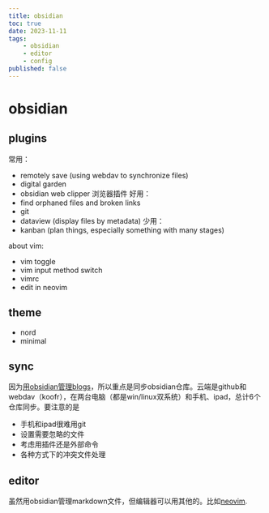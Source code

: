 ```yaml
---
title: obsidian
toc: true
date: 2023-11-11
tags:
    - obsidian
    - editor
    - config
published: false
---
```


# obsidian

## plugins
常用：
- remotely save (using webdav to synchronize files)
- digital garden
- obsidian web clipper 浏览器插件
好用：
- find orphaned files and broken links
- git
- dataview (display files by metadata)
少用：
- kanban (plan things, especially something with many stages)

about vim:
- vim toggle
- vim input method switch
- vimrc
- edit in neovim

## theme

- nord
- minimal

## sync

因为[用obsidian管理blogs](/wiki/code/blogs)，所以重点是同步obsidian仓库。云端是github和webdav（koofr），在两台电脑（都是win/linux双系统）和手机、ipad，总计6个仓库同步。要注意的是

- 手机和ipad很难用git
- 设置需要忽略的文件
- 考虑用插件还是外部命令
- 各种方式下的冲突文件处理

## editor

虽然用obsidian管理markdown文件，但编辑器可以用其他的。比如[neovim](/wiki/code/nvim).

